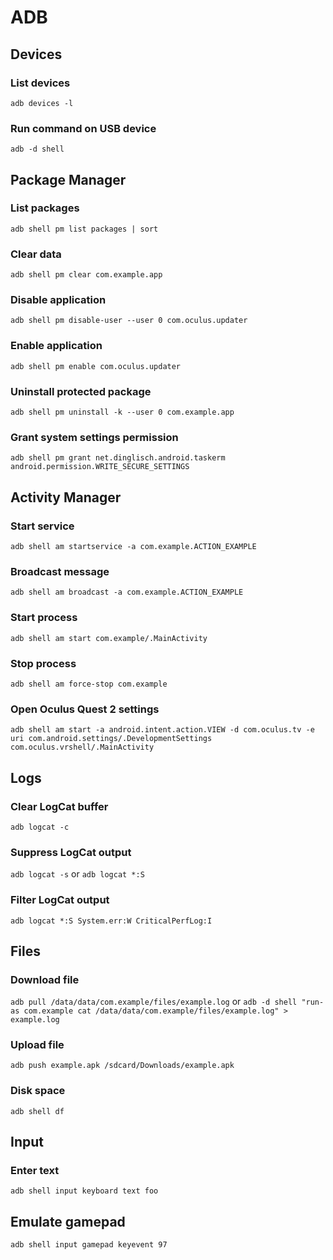 # ADB

## Devices

### List devices

`adb devices -l`

### Run command on USB device

`adb -d shell`

## Package Manager

### List packages

`adb shell pm list packages | sort`

### Clear data

`adb shell pm clear com.example.app`

### Disable application

`adb shell pm disable-user --user 0 com.oculus.updater`

### Enable application

`adb shell pm enable com.oculus.updater`

### Uninstall protected package

`adb shell pm uninstall -k --user 0 com.example.app`

### Grant system settings permission 

`adb shell pm grant net.dinglisch.android.taskerm android.permission.WRITE_SECURE_SETTINGS`

## Activity Manager

### Start service

`adb shell am startservice -a com.example.ACTION_EXAMPLE`

### Broadcast message

`adb shell am broadcast -a com.example.ACTION_EXAMPLE`

### Start process

`adb shell am start com.example/.MainActivity`

### Stop process

`adb shell am force-stop com.example`


### Open Oculus Quest 2 settings 

`adb shell am start -a android.intent.action.VIEW -d com.oculus.tv -e uri com.android.settings/.DevelopmentSettings com.oculus.vrshell/.MainActivity`

## Logs

### Clear LogCat buffer

`adb logcat -c`

### Suppress LogCat output

`adb logcat -s` or `adb logcat *:S`

### Filter LogCat output

`adb logcat *:S System.err:W CriticalPerfLog:I`

## Files

### Download file

`adb pull /data/data/com.example/files/example.log`
or
`adb -d shell "run-as com.example cat /data/data/com.example/files/example.log" > example.log`

### Upload file

`adb push example.apk /sdcard/Downloads/example.apk`

### Disk space

`adb shell df`

## Input

### Enter text

`adb shell input keyboard text foo`

## Emulate gamepad

`adb shell input gamepad keyevent 97`
